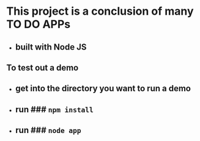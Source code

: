 # This project is a conclusion of many TO DO APPs
-   ## built with Node JS

## To test out a demo
-   ## get into the directory you want to run a demo
-   ## run ### `npm install`
-   ## run ### `node app`